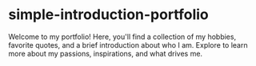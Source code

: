 # simple-introduction-portfolio
Welcome to my portfolio! Here, you'll find a collection of my hobbies, favorite quotes, and a brief introduction about who I am. Explore to learn more about my passions, inspirations, and what drives me.

